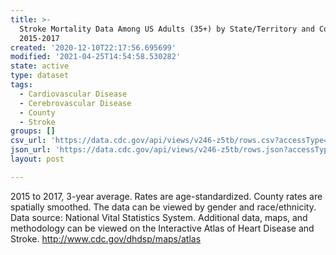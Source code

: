 ```yaml
---
title: >-
  Stroke Mortality Data Among US Adults (35+) by State/Territory and County –
  2015-2017
created: '2020-12-10T22:17:56.695699'
modified: '2021-04-25T14:54:58.530282'
state: active
type: dataset
tags:
  - Cardiovascular Disease
  - Cerebrovascular Disease
  - County
  - Stroke
groups: []
csv_url: 'https://data.cdc.gov/api/views/v246-z5tb/rows.csv?accessType=DOWNLOAD'
json_url: 'https://data.cdc.gov/api/views/v246-z5tb/rows.json?accessType=DOWNLOAD'
layout: post

---
```

2015 to 2017, 3-year average. Rates are age-standardized. County rates are spatially smoothed. The data can be viewed by gender and race/ethnicity. Data source: National Vital Statistics System. Additional data, maps, and methodology can be viewed on the Interactive Atlas of Heart Disease and Stroke. 
http://www.cdc.gov/dhdsp/maps/atlas
